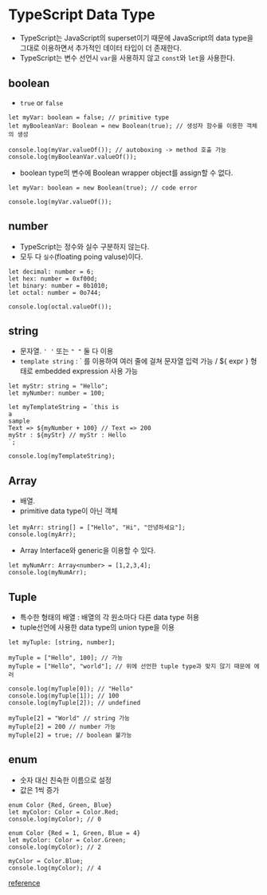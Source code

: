 # TypeScript Data Type

- TypeScript는 JavaScript의 superset이기 때문에 JavaScript의 data type을 그대로 이용하면서 추가적인 데이터 타입이 더 존재한다.
- TypeScript는 변수 선언시 `var`을 사용하지 않고 `const`와 `let`을 사용한다.

## boolean
- `true` or `false`
```
let myVar: boolean = false; // primitive type
let myBooleanVar: Boolean = new Boolean(true); // 생성자 함수를 이용한 객체의 생성

console.log(myVar.valueOf()); // autoboxing -> method 호출 가능
console.log(myBooleanVar.valueOf());
```

- boolean type의 변수에 Boolean wrapper object를 assign할 수 없다.
```
let myVar: boolean = new Boolean(true); // code error

console.log(myVar.valueOf());
```

## number
- TypeScript는 정수와 실수 구분하지 않는다.
- 모두 다 `실수`(floating poing valuse)이다.

```
let decimal: number = 6;
let hex: number = 0xf00d;
let binary: number = 0b1010;
let octal: number = 0o744;

console.log(octal.valueOf());
```

## string
- 문자열. `' '` 또는 `" "` 둘 다 이용
- `template string` : ` 를 이용하여 여러 줄에 걸쳐 문자열 입력 가능 / ${ expr } 형태로  embedded expression 사용 가능

```
let myStr: string = "Hello";
let myNumber: number = 100;

let myTemplateString = `this is
a
sample
Text => ${myNumber + 100} // Text => 200
myStr : ${myStr} // myStr : Hello
`;

console.log(myTemplateString);
```

## Array
- 배열.
- primitive data type이 아닌 객체
```
let myArr: string[] = ["Hello", "Hi", "안녕하세요"];
console.log(myArr);
```

- Array Interface와 generic을 이용할 수 있다.
```
let myNumArr: Array<number> = [1,2,3,4];
console.log(myNumArr);
```

## Tuple
- 특수한 형태의 배열 : 배열의 각 원소마다 다른 data type 허용
- tuple선언에 사용한 data type의 union type을 이용
```
let myTuple: [string, number];

myTuple = ["Hello", 100]; // 가능
myTuple = ["Hello", "world"]; // 위에 선언한 tuple type과 맞지 않기 때문에 에러

console.log(myTuple[0]); // "Hello"
console.log(myTuple[1]); // 100
console.log(myTuple[2]); // undefined 

myTuple[2] = "World" // string 가능
myTuple[2] = 200 // number 가능
myTuple[2] = true; // boolean 불가능
```

## enum
- 숫자 대신 친숙한 이름으로 설정
- 값은 1씩 증가
```
enum Color {Red, Green, Blue}
let myColor: Color = Color.Red;
console.log(myColor); // 0
```
```
enum Color {Red = 1, Green, Blue = 4}
let myColor: Color = Color.Green;
console.log(myColor); // 2

myColor = Color.Blue;
console.log(myColor); // 4
```
[reference](https://moon9342.github.io/typescript-datatype-1)
